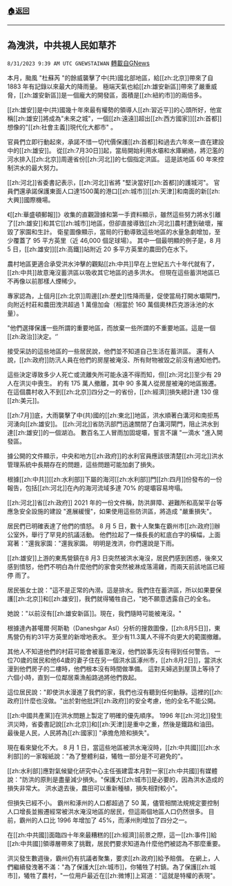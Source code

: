###  [:house:返回](README.md)
---


## 為洩洪，中共視人民如草芥
`8/31/2023 9:39 AM UTC GNEWSTAIWAN` [轉載自GNews](https://gnews.org/articles/1625198)



本月，颱風 "杜蘇芮 "的餘威襲擊了中(共)國北部地區，給[[zh:北京]]帶來了自 1883 年有記錄以來最大的降雨量。 極端天氣也給[[zh:雄安新區]]帶來了嚴重威脅，[[zh:雄安新區]]是一個龐大的開發區，面積是[[zh:紐約市]]的兩倍多。  

 [[zh:雄安]]是中(共)國幾十年來最有權勢的領導人[[zh:習近平]]的心頭所好，他宣稱[[zh:雄安]]將成為"未來之城"，一個[[zh:遠遠]]超出[[zh:西方國家]][[zh:首都]]想像的"[[zh:社會主義]]現代化大都市"  。

  

 官員們立即行動起來，承諾不惜一切代價保護[[zh:首都]]和過去六年來一直在建設中的[[zh:雄安]]。 從[[zh:7月30日]]起，當局開始利用水壩和水庫網絡，將氾濫的河水排入[[zh:北京]]周邊省份[[zh:河北]]的七個指定洪區。 這是該地區 60 年來控制洪水的最大努力。

  

 [[zh:河北]]省委書記表示，[[zh:河北]]省將 "堅決當好[[zh:首都]]的護城河"。 官員們還承諾保護東面人口達1500萬的港口[[zh:城市]][[zh:天津]]和南面的新[[zh:大興]]國際機場。

  

 《[[zh:華盛頓郵報]]》收集的直觀證據和第一手資料顯示，雖然這些努力將水引離了[[zh:雄安]]和其它[[zh:城市]]地區，但卻直接導致[[zh:河北]]農村遭到破壞，摧毀了家園和生計。 衛星圖像顯示，當局的行動導致這些地區的水量急劇增加，至少覆蓋了 95 平方英里（近 46,000 個足球場）。 其中一個最明顯的例子是，8 月 5 日，[[zh:雄安]][[zh:高鐵]]站附近 20 多平方英里的農田仍在水下。

  

 農村地區更適合承受洪水沖擊的觀點[[zh:中共]]早在上世紀五六十年代就有了，[[zh:中共]]故意淹沒蓄洪區以吸收其它地區的過多洪水。 但現在這些蓄洪地區已不再像以前那樣人煙稀少。

  

 專家認為，上個月[[zh:北京]]周邊[[zh:歷史]]性降雨量，促使當局打開水壩閘門，向附近村莊和農田洩洪超過 1 萬億加侖（相當於 160 萬個奧林匹克游泳池的水量）。

  

 "他們選擇保護一些所謂的重要地區，而放棄一些所謂的不重要地區。這是一個[[zh:政治]]決定。‘’ 

  

 接受采訪的這些地區的一些居民說，他們並不知道自己生活在蓄洪區。 還有人說，[[zh:政府]]防汛人員在他們的房屋被淹沒、所有財物被毀之前沒有通知他們。

  

 這些決定導致多少人死亡或流離失所可能永遠不得而知，但[[zh:河北]]至少有 29 人在洪災中喪生。 約有 175 萬人撤離，其中 90 多萬人從房屋被淹的地區搬遷。 在這個農村收入不到[[zh:北京]]四分之一的省份，[[zh:經濟]]損失總計達 130 億[[zh:美元]]。

  

 [[zh:7月]]底，大雨襲擊了中(共)國的[[zh:東北]]地區，洪水順著白溝河和南拒馬河湧向[[zh:雄安]]。 [[zh:河北]]省防汛部門迅速關閉了白溝河閘門，阻止洪水到達[[zh:雄安]]的一個湖泊。 數百名工人冒雨加固堤壩，誓言不讓 "一滴水 "進入開發區。

  

 據公開的文件顯示，中央和地方[[zh:政府]]的水利官員應該很清楚[[zh:河北]]洪水管理系統中長期存在的問題，這些問題可能加劇了損失。

  

 根據[[zh:中共]][[zh:水利部]]下屬的海河[[zh:水利部]]門[[zh:四月]]份發布的一份報告，包括[[zh:河北]]在內的海河流域多達 70% 的堤壩容易垮塌。

  

[[zh:河北]]省[[zh:政府]] 2021 年的一份文件稱，防洪屏障、避難所和高架平台等應急安全設施的建設 "進展緩慢"，如果使用這些防洪區，將造成 "嚴重損失"。

  

 居民們已明確表達了他們的憤怒。  8 月 5 日，數十人聚集在霸州市[[zh:政府]]辦公室外，舉行了罕見的抗議活動。 他們拉起了一條長長的紅底白字的橫幅，上面寫著："還我家園："還我家園。 明明是洩洪，你們還說是下雨。

  

 [[zh:雄安]]上游的東馬營鎮在8 月3 日突然被洪水淹沒，居民們感到困惑，後來又感到憤怒，他們不明白為什麼他們的家會突然被淋成落湯雞，而兩天前該地區已經停 雨了。

  

 居民張女士說："這不是正常的內澇。這是排水。我們住在蓄洪區，所以如果要保護[[zh:北京]]和[[zh:雄安]]，我們就得犧牲自己，"她不願意透露自己的全名。

  

 她說："以前沒有[[zh:雄安新區]]。現在，我們隨時可能被淹沒。" 

  

 根據達內甚噶爾·阿斯勒（Daneshgar Asl）分析的搜救圖像，[[zh:8月5日]]，東馬營仍有約31平方英里的新增地表水。 至少有11.3萬人不得不向更大的範圍撤離。

  

 其他人不知道他們的村莊可能會被蓄意淹沒，他們說事先沒有得到任何警告。 一位70歲的居民和他64歲的妻子住在另一個洪水區涿州市，[[zh:8月2日]]，當洪水漫到他們房子的二樓時，他們根本沒有時間做準備。 這對夫婦逃到屋頂上等待了六個小時，直到一位鄰居乘漁船路過將他們救起。

  

 這位居民說："即使洪水漫進了我們的家，我們也沒有聽到任何動靜。這裡的[[zh:政府]]什麼也沒做。"出於對他批評[[zh:政府]]的安全考慮，他的全名不能公開。

  

 [[zh:中國共產黨]]在洪水問題上製定了明確的優先順序。  1996 年[[zh:河北]]發生洪災時，省委書記說[[zh:北京]]和[[zh:天津]]是重中之重，然後是鐵路和油田。 最後是人民，人民將為[[zh:國家]] "承擔危險和損失"。

  

 現在看來變化不大。  8 月 1 日，當這些地區被洪水淹沒時，[[zh:中共國]][[zh:水利部]]的一家報紙說："為了整體利益，犧牲一部分是不可避免的"。

  

 [[zh:水利部]]應對氣候變化研究中心主任張建雲本月對一家[[zh:中共國]]有媒體說："防洪的原則是盡量減少損失。"保護大[[zh:城市]]是必要的，因為洪水造成的損失非常大。 洪水退去後，農田可以重新種植，損失相對較小"。 

  

 但損失已經不小。 霸州和涿州的人口都超過了 50 萬，儘管相關法規規定要控制人口增長並搬遷經常被洪水淹沒地區的居民，但這兩個地區人口仍然很多。 目前，霸州的人口比 1996 年增加了 45%，而涿州則增加了四分之一。

  

 在[[zh:中共國]]面臨四十年來最糟糕的[[zh:經濟]]前景之際，這一[[zh:事件]]給[[zh:中共國]]領導層帶來了挑戰，居民們要求知道為什麼他們被認為不那麼重要。

  

 洪災發生數週後，霸州仍有抗議者聚集，要求[[zh:政府]]給予賠償。 在網上，人們繼續發洩著不滿："為了保護大[[zh:城市]]，你犧牲了村鎮。為了保護[[zh:城市]]，犧牲了農村，"一位用戶最近在[[zh:微博]]上寫道："這就是特權的表現"。
